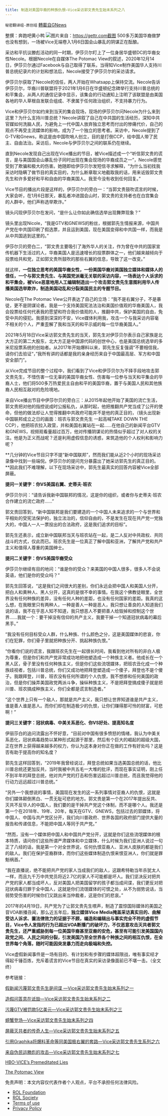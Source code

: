 ```yaml
---
title: 制造对美国华裔的种族仇恨—Vice采访郭文贵先生始末系列之八
---
```

`秘密翻译组-原创组` [轉載自GNews](https://gnews.org/zh-hans/1870322/)

整撰：奔跑吧黄小鸭
![](https://assets.gnews.org/wp-content/uploads/2022/01/图片1-105.png)图片来自：https://gettr.com截图
500多万美国华裔做梦也没有想到，一场被Vice无端卷入1月6日国会山暴乱的阴谋正在酝酿。

采访和平抗议滕彪活动的同一时期，伊莎贝尔盯上了一位身居华盛顿DC的华裔女性Necole。根据Necole在自媒体The Potomac View的叙述，2020年12月14日，伊莎贝尔通过Facebook与自己取得了联系，当得知Vice制作美国华人支持川普总统纪录片的计划和想法后，Necole接受了伊莎贝尔的采访请求。

伊莎贝尔获取了Necole的信任，两人开始在Whatsapp上保持交流。Necole告诉伊莎贝尔，华裔川普联盟将于2021年1月6日在华盛顿纪念碑举行支持川普总统的和平集会，从两人的通信记录中显示，该集会的行动通知上注明了该联盟是由美国各地的华人草根自发联合组成、不隶属于任何政治组织，不支持暴力行为。

Vice和伊莎贝尔如约来到当天的集会现场，现场的伊莎贝尔问Necole为什么来到这里？为什么支持川普总统？Necole讲叙了自己在中共国的生活经历，深知中共官媒如何洗脑人民，为避免上一代中国人放弃独立思考而付出的惨痛代价，自己的观点不再受主流媒体的影响，成为了一个独立的思考者。采访中，Necole提到了G-TV和Gnews，称这是由中国吹哨人创立，目的是打倒CCP，给中国人带了民主、自由法治。采访后，Necole与伊莎贝尔之间的联系仍在继续。

直到Necole发现自己出现在Vice播出的节目，被Vice描述成一个“听信郭文贵的谎言，是与美国国会山暴乱份子同时出现在集会现场的华裔成员之一”，Necole感觉受到了欺骗和极大的伤害。她随即给伊莎贝尔发短信寻求解释，“为什么当初找我采访时隐瞒了做节目的真实目的，为什么断章取义地截取我的话，用来诋毁郭文贵先生和许多爱好和平和自由的华裔美国人。我至今没有收到任何回复。”

Vice节目的播出片段是这样的，伊莎贝尔的旁白一：“当郭文贵鼓吹谎言的时候，大家会听，在1月6日那天，暴乱者冲进国会山时，郭文贵的支持者也在白宫集会的人群中，他们声称选举欺诈。”

镜头闪现伊莎贝尔在发问，“是什么让你如此确信选举出现舞弊现象？”

镜头里出现Nicole，“我是GTV和GNEWS的粉丝，根据郭先生情报来源，中国共产党在中共国印刷了假选票，并且运到美国，现在美国变得和中共国一样，而我是从中共国逃到这里的。”

伊莎尔贝的旁白二，“郭文贵主要吸引了海外华人的关注，作为曾在中共的国家宣传机器下生活过的人，华裔美国人是迅速增长的投票群体之一，他们越来越倾向于投票给共和党，正如郭文贵所鼓吹的那些右翼的信息，导致了这一改变。”

就这样，**一位独立思考的美国华裔女性，一份美国华裔对美国独立媒体和媒体人的信任，一个与郭文贵先生、与美国党派毫无关联的采访内容，一场表达个人诉求的和平集会，被Vice恶意地用人工编辑制造出一个攻击郭文贵先生意图利用华人传播美国选举欺诈，制造美国动乱和分裂美国民主的专题节目。**

Necole在The Potomac View公开表达了自己的立场：“我不是右翼分子，不是暴徒，更不是阴谋论者。我是一个支持美国宪法法治和美国价值观的华裔美国人，我会投票给任何代表我的愿望和符合我价值观的人，推翻中共，保护美国的自由，免受中共的侵犯。我感到深深的不安，Vice媒体利用我，攻击一个与我采访内容毫不相关的个人，严重歪解了我和当天的和平示威的每一位华裔美国人。”

2021年5月18日Vice采访郭文贵先生的当天，郭先生对伊莎贝尔表示自己家族是北大方正的第二大股东，北大方正是中国源代码的创世中心，也是美国总统选举的多米尼投票系统的创始者。从2017年开始爆料以来，郭先生反复强调“不要相信我，请你们去验证“，”我所有讲的话都是我的亲身经历来自于中国最高层、军方和中国安全部门”。

从Vice完成节目的整个过程中，我们看到了Vice和伊莎贝尔为不择手段地攻击郭文贵先生，不惜伤害一位无辜的美国华裔女性、伤害每一位参与当天和平集会的华裔人士，他们将500多万热爱民主自由和平的美国华裔，置于与美国人民和其他族裔人民相互敌对的危险境地。

来自Vice播出节目中伊莎尔贝的旁白三：从2015年起他开始了美国的流亡生活，郭文贵把对他的指控说成时公报私仇，从那时起，他把推翻共产党当成了公开的使命，但他的做法却让人觉得推翻中共政府可能并不是他的真正目的，（镜头出现新中国联邦成立之日的画面：班农与郭文贵先生 一起高喊TAKE DOWN THE CCP），他把班农拉入政营，并和美国右翼站在一起……在他自己的新闻平台GTV和GNEWS，视频观看量超过百万，他对传播阴谋论的热情似乎超过了对人权的关注。他是为正义而战呢？还是利用虚假信息的诱惑，来筑造他的个人权利和影响力呢？

**几分钟的Vice节目只字不提“新中国联邦”，然而我们能从近2个小时的现场采访录像中找到一些端倪。伊莎贝尔的提问充分暴露出了她采访郭先生的真正目的。**因此我们不难理解，以下在现场采访中，郭先生最真实的回答内容被Vice全部屏蔽。

**提问一关键字：你VS美国右翼、史蒂夫·班农**

伊莎贝尔问：“请告诉我新中国联邦的情况，这是你的组织，或者你与史蒂夫·班农合作建立的流亡政府……”

郭文贵回答到，“新中国联邦是我们要建造的一个中国人未来追求的一个与世界和平相处的受宪法保护的，独立法治的，信仰自由的，不是发生在现在共产党一党独大的，中国人一人一票投出的合法政府，这是我们追求的目标”。

郭先生还表示，成立新中国联邦当天与班农站在一起，是二人反对中共政权、共同战斗的方式，仅此而已。班农先生是一位真正了解中国和亚洲，了解共产党和共产主义和值得人尊重的美国绅士。

**提问二关键字：你VS美国华裔受众**

伊莎贝尔继续有目的地问：“谁是你的受众？来美国的中国人很多，很多人不会说英语，他们是你的受众吗？”

郭先生回答说，“这是我们之间很大的差别，你们永远会把中国人和美国人分开，把白人和黄种人、黑人分开，这真的是很不幸的事情。在我这个佛教徒眼里，全世界没有任何种族的差异，没有任何人种的差距，也没有任何国家的差距。我真的这么想，在我眼里只有两种人，一种是善人一种是恶人，我只想让善良的人知道我们说的话，我不在乎恶人知不知道，我只想恶人不要把善人给毁掉和控制这个世界……我就一个：要干掉没有信仰的共产主义，我要干掉一个知道冠状病毒的幕后黑手。”

“我没有任何目标受众人群，什么种族、什么颜色之分，这是美国媒体的悲哀，你们在犯罪，你们骨子里就把种族分开、挑起种族仇恨。”

“你看你们说的谎言，我跟班农先生在一起很长时间，我看到他对所有的非白人极为尊重，但是你们和共产党非常成功地把他塑造成一个种族主义者。他成长在一个黑人区，骨子里没有任何种族主义，但是你们这些流氓媒体，把班农丑化成一个种族歧视者，包括川普总统，你们又成功地把拜登塑造成一个傻子，拜登也不是个傻子。我跟拜登，川普，班农没有任何所谓的个人仇恨，我不想掺和任何美国的政治，但是你们操弄美国政党两派斗争，操纵种族主义，不是把拜登搞成傻子就是把川普、班农搞成种族主义，你们全都是谎言制造者。”

“这个世界上只有一个敌人，那就是共产主义，我只想让世界知道谁是共产主义，谁是善人谁是恶人。而你们却在制造极少的仇恨，让你们赚得那可怜的财富，可悲啊！”

**提问三关键字：冠状病毒、中美关系恶化、你VS好处、提高知名度**

伊丽莎白的追问流露出不怀好意，“目前对中国有很多愤怒的情绪，我认为中美关系恶化，冠状病毒趋势以某种形式起源于那里，然后有个巨大的崛起的超级大国，正在世界上获得越来越多的权力，你认为这本身对你正在做的工作有好处吗？这是否有助于提高你的知名度？

郭先生这样回答到，“2019年我曾经说过，拜登总统如果当选美国总统的话，他比川普总统还更加反共，当时我被中共五毛一大堆的批评，而现在事实证明，刚上任不到半年的拜登总统，他对共产党的打击和伤害远超过川普总统，而且我觉得他的行动力远远超过川普总统。”

“另外一个我想说的事情，美国现在发生的这一系列事情对亚裔人的仇恨，这就是你们媒体颠倒黑白、一贯无耻可悲的地方。郭文贵是第一个在2017年提出反共、灭共不反华人的中国人，我们要的是干掉共产党这个体制，而不是哪个人。我还是第一个在2018年、19年、20年，每天在GTV、GNEWS，包括过去的郭媒体，将中国人、中国与共产党区分开，我们向川普政府、世界各国的政府部门提供大量的报告和传递信息，不能把中国人等同于共产党。”

“然而，没有一个媒体把中国人和中国共产党分开，这就是你们这些流氓媒体的根本特质，请问你们这些所谓严肃媒体和中立媒体，什么时候为我们亚洲人说过一句正了八经的话，我是第一个对全世界说，任何仇恨亚裔人、亚洲人皮肤的都是我们的敌人。我们在保护亚裔群体，而你们这些媒体制造仇恨来恨亚洲人，你们就是罪魁祸首。”

“我在直播说，绝不能把共产党的家人当成我们的敌人，这跟希特勒当年杀犹太人一样，而且九千万中共党员将近2.7亿的家人不可能都是坏人。我们坚决反对把共产党的家人都当成坏人，反对美国人把美国留学的孩子都当成间谍，我们更反对把冠状病毒归罪于全中国人，这就是你们流氓媒体的可恨之处，从不为弱势说话，当弱势受伤害的时候你们又跳出来当仲裁者，这是你们的悲哀。”

2017年的4月19日，共产党为了让郭文贵先生噤声，制造了震惊国际媒体的美国之音VOA断播丑闻，那么近五年后，**独立媒体Vice Media掩盖采访真实目的、曲解受访人诉求、置法律效力的证据于不顾，编造和编辑出与事实完全不符的虚假节目，Vice令人发指的行为已超出VOA断播门的破坏力，不仅恶意攻击灭共者郭文贵先生，还严重威胁到每一位美国华裔甚至亚裔的安危，甚至有可能引发美国国内政党之间、人民之间的分裂，引发美国乃至全世界各个种族之间的相互仇恨，在全世界每个角落，随时可能因突发暴力而走向极端和失控。**

Vice虚假新闻事件是一场有目的、有计划和有步骤的媒体超限战，唯有事实经才得起千锤百炼，充斥着谎言的Vice节目在真实的采访录像面前已不堪一击。（全文终）

参考链接：

[假新闻污蔑郭文贵先生是间谍 —Vice采访郭文贵先生始末系列之一](https://gnews.org/zh-hans/1786781/)

[造假问答意在诋毁—Vice采访郭文贵先生始末系列之二](https://gnews.org/zh-hans/1789512/)

[污蔑GTV被罚款5亿美元—Vice采访郭文贵先生始末系列之三](https://gnews.org/zh-hans/1795548/)

[螃蟹登场—Vice采访郭文贵先生始末系列之四](https://gnews.org/zh-hans/1809106/)

[屏蔽灭共者的传奇人生—Vice采访郭文贵先生始末系列之五](https://gnews.org/zh-hans/1809268/)

[引用Graphika将爆料革命等同美国极右翼的套路—Vice采访郭文贵先生系列之六](https://gnews.org/zh-hans/1843770/)

[来自伪民运滕彪的攻击—Vice采访郭文贵先生始末系列之七](https://gnews.org/zh-hans/1854413/)

[HBO-VICE’s Premeditated Lies](https://gettr.com/streaming/pkrzu601aa)

[The Potomac View](https://gettr.com/post/pl74f4fb78)

 

免责声明：本文内容仅代表作者个人观点，平台不承担任何法律风险。

- [ROL Foundation](https://rolfoundation.org/)
- [ROL Society](https://rolsociety.org/)
- [Terms of use](https://gnews.org/terms-of-use-3/)
- [Privacy Policy](https://gnews.org/privacy-policy/)
